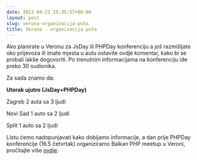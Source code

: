```yaml
---
date: 2013-04-21 15:35:57+00:00
layout: post
slug: verona-organizacija-puta
title: Verona - organizacija puta
---
```


Ako planirate u Veronu za JsDay ili PHPDay konferenciju a još razmišljate oko
prijevoza ili imate mjesta u autu ostavite ovdje komentar, kako bi se probali
lakše dogovoriti. Po trenutnim informacijama na konferenciju ide preko 30
sudionika.

Za sada znamo da:

**Utorak ujutro (JsDay+PHPDay)**

Zagreb
2 auta sa 3 ljudi

Novi Sad
1 auto sa 2 ljudi

Split
1 auto sa 2 ljudi

Listu ćemo nadopunjavati kako dobijamo informacije, a dan prije PHPDay
konferencije (16.5 četvrtak) organiziramo Balkan PHP meetup u Veroni, pročitajte
više [ovdje](/2013/04/balkan-php-meetup-16-5-verona-italija/).
